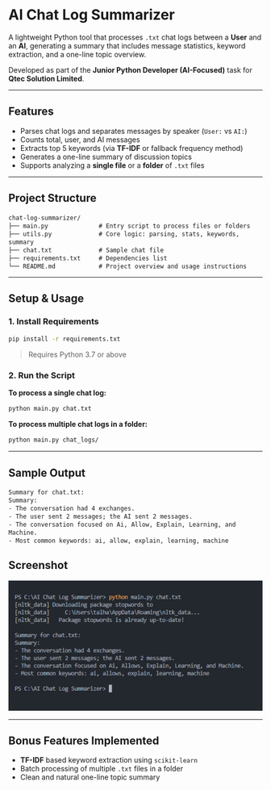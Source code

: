# AI Chat Log Summarizer

A lightweight Python tool that processes `.txt` chat logs between a **User** and an **AI**, generating a summary that includes message statistics, keyword extraction, and a one-line topic overview.

Developed as part of the **Junior Python Developer (AI-Focused)** task for **Qtec Solution Limited**.

---

## Features

- Parses chat logs and separates messages by speaker (`User:` vs `AI:`)
- Counts total, user, and AI messages
- Extracts top 5 keywords (via **TF-IDF** or fallback frequency method)
- Generates a one-line summary of discussion topics
- Supports analyzing a **single file** or a **folder** of `.txt` files

---

## Project Structure

```
chat-log-summarizer/
├── main.py              # Entry script to process files or folders
├── utils.py             # Core logic: parsing, stats, keywords, summary
├── chat.txt             # Sample chat file
├── requirements.txt     # Dependencies list
└── README.md            # Project overview and usage instructions
```

---

## Setup & Usage

### 1. Install Requirements

```bash
pip install -r requirements.txt
```

> Requires Python 3.7 or above

### 2. Run the Script

**To process a single chat log:**

```bash
python main.py chat.txt
```

**To process multiple chat logs in a folder:**

```bash
python main.py chat_logs/
```

---

## Sample Output

```
Summary for chat.txt:
Summary:
- The conversation had 4 exchanges.
- The user sent 2 messages; the AI sent 2 messages.
- The conversation focused on Ai, Allow, Explain, Learning, and Machine.
- Most common keywords: ai, allow, explain, learning, machine
```

## Screenshot

![Terminal Summary Output](screenshot.png)

---

## Bonus Features Implemented

- **TF-IDF** based keyword extraction using `scikit-learn`
- Batch processing of multiple `.txt` files in a folder
- Clean and natural one-line topic summary
